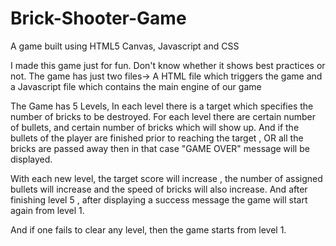 # Brick-Shooter-Game
A game built using HTML5 Canvas, Javascript and CSS

I made this game just for fun. Don't know whether it shows best practices or not.
The game has just two files->
     A HTML file which triggers the game 
     and a Javascript file which contains the main engine of our game

The Game has 5 Levels, In each level there is a target which specifies the number of bricks to be destroyed. For each level there are certain number of bullets, and certain number of bricks which will show up. And if the bullets of the player are finished prior to reaching the target , OR all the bricks are passed away then in that case "GAME OVER" message will be displayed.

With each new level, the target score will increase , the number of assigned bullets will increase and the speed of bricks will also increase. And after finishing level 5 , after displaying a success message the game will start again from level 1. 

And if one fails to clear any level, then the game starts from level 1.



